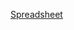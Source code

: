 [Spreadsheet](https://docs.google.com/spreadsheets/d/1LUMif4B99jlI5FK0Pf9ztSMGfzA17DNLdZ2iKMssFoY/edit?usp=sharing)
